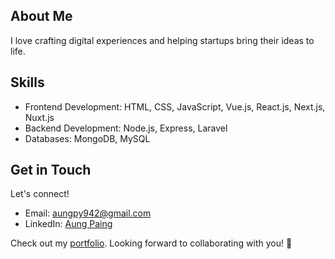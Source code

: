 ## About Me
I love crafting digital experiences and helping startups bring their ideas to life.

## Skills
- Frontend Development: HTML, CSS, JavaScript, Vue.js, React.js, Next.js, Nuxt.js
- Backend Development: Node.js, Express, Laravel
- Databases: MongoDB, MySQL

## Get in Touch
Let's connect!
- Email: [aungpy942@gmail.com](mailto:aungpy942@gmail.com)
- LinkedIn: [Aung Paing](https://www.linkedin.com/in/aung-paing-694014218/)

Check out my [portfolio](https://isaac4772.github.io/Aung-Paing/).
Looking forward to collaborating with you! 🚀
